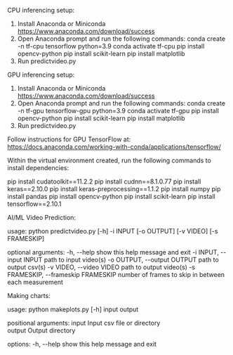 CPU inferencing setup:
1. Install Anaconda or Miniconda
  https://www.anaconda.com/download/success
2. Open Anaconda prompt and run the following commands:
  conda create -n tf-cpu tensorflow python=3.9
  conda activate tf-cpu
  pip install opencv-python
  pip install scikit-learn
  pip install matplotlib
3. Run predictvideo.py

GPU inferencing setup:
1. Install Anaconda or Miniconda
  https://www.anaconda.com/download/success
2. Open Anaconda prompt and run the following commands:
  conda create -n tf-gpu tensorflow-gpu python=3.9
  conda activate tf-gpu
  pip install opencv-python
  pip install scikit-learn
  pip install matplotlib
3. Run predictvideo.py


Follow instructions for GPU TensorFlow at:
https://docs.anaconda.com/working-with-conda/applications/tensorflow/

Within the virtual environment created, run the following commands to install dependencies:

pip install cudatoolkit==11.2.2
pip install cudnn==8.1.0.77
pip install keras==2.10.0
pip install keras-preprocessing==1.1.2
pip install numpy
pip install pandas
pip install opencv-python
pip install scikit-learn
pip install tensorflow==2.10.1


AI/ML Video Prediction:

usage: python predictvideo.py [-h] -i INPUT [-o OUTPUT] [-v VIDEO] [-s FRAMESKIP]

optional arguments:
  -h, --help            show this help message and exit
  -i INPUT, --input INPUT
                        path to input video(s)
  -o OUTPUT, --output OUTPUT
                        path to output csv(s)
  -v VIDEO, --video VIDEO
                        path to output video(s)
  -s FRAMESKIP, --frameskip FRAMESKIP
                        number of frames to skip in between each measurement


Making charts:

usage: python makeplots.py [-h] input output        

positional arguments:
  input       Input csv file or directory    
  output      Output directory

options:
  -h, --help  show this help message and exit